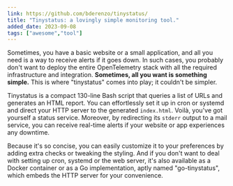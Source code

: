 ```yaml
---
link: https://github.com/bderenzo/tinystatus/
title: "Tinystatus: a lovingly simple monitoring tool."
added_date: 2023-09-08
tags: ["awesome","tool"]
---
```

Sometimes, you have a basic website or a small application, and all you need is a way to receive alerts if it goes down. In such cases, you probably don't want to deploy the entire OpenTelemetry stack with all the required infrastructure and integration. **Sometimes, all you want is something simple.** This is where "tinystatus" comes into play; it couldn't be simpler.

Tinystatus is a compact 130-line Bash script that queries a list of URLs and generates an HTML report. You can effortlessly set it up in cron or systemd and direct your HTTP server to the generated `index.html`. Voilà, you've got yourself a status service. Moreover, by redirecting its `stderr` output to a mail service, you can receive real-time alerts if your website or app experiences any downtime.

Because it's so concise, you can easily customize it to your preferences by adding extra checks or tweaking the styling. And if you don't want to deal with setting up cron, systemd or the web server, it's also available as a Docker container or as a Go implementation, aptly named "go-tinystatus", which embeds the HTTP server for your convenience.

